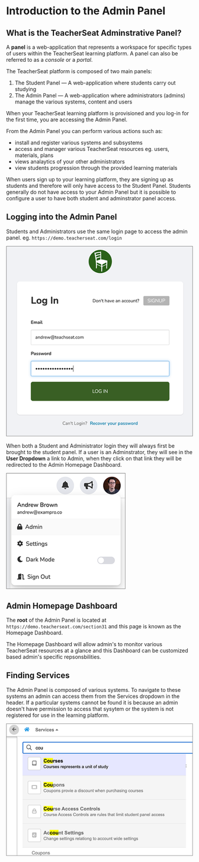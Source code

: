 # Introduction to the Admin Panel

## What is the TeacherSeat Adminstrative Panel?

A **panel** is a web-application that represents a workspace for specific types of users within the TeacherSeat learning platform. A panel can also be referred to as a *console* or a *portal*.

The TeacherSeat platform is composed of two main panels:

1. The Student Panel — A web-application where students carry out studying
2. The Admin Panel — A web-application where administrators (admins) manage the various systems, content and users

When your TeacherSeat learning platform is provisioned and you log-in for the first time, you are accessing the Admin Panel.

From the Admin Panel you can perform various actions such as:
- install and register various systems and subsystems
- access and manager various TeacherSeat resources eg. users, materials, plans
- views analaytics of your other administrators
- view students progression through the provided learning materials

When users sign up to your learning platform, they are signing up as students and therefore will only have access to the Student Panel. Students generally do not have access to your Admin Panel but it is possible to configure a user to have both student and adminstrator panel access.

## Logging into the Admin Panel

Students and Administrators use the same login page to access the admin panel. eg. `https://demo.teacherseat.com/login`

![](media/introduction-login-page.png)

When both a Student and Administrator login they will always first be brought to the student panel.
If a user is an Adminstrator, they will see in the **User Dropdown** a link to Admin, when they click on that link they will be redirected to the Admin Homepage Dashboard.

![](media/introduction-user-dropdown.png?s=100)

## Admin Homepage Dashboard

The **root** of the Admin Panel is located at `https://demo.teacherseat.com/section31` and this page is known as the Homepage Dashboard. 

The Homepage Dashboard will allow admin's to monitor various TeacherSeat resources at a glance and this Dashboard can be customized based admin's specific repsonsbilities.

## Finding Services

The Admin Panel is composed of various systems. To navigate to these systems an admin can access them from the Services dropdown in the header. If a particular systems cannot be found it is because an admin doesn't have permission to access that sysytem or the system is not registered for use in the learning platform.

![](media/introduction-finding-services.png)
